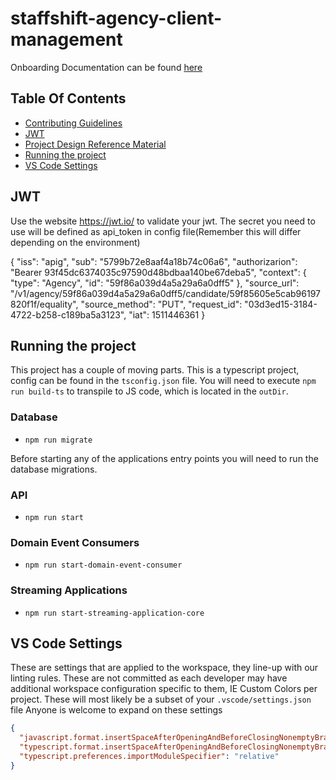 # staffshift-agency-client-management

Onboarding Documentation can be found [here](https://github.com/A24Group/big-book-of-information/tree/master/onboarding)

## Table Of Contents
* [Contributing Guidelines](https://github.com/A24Group/big-book-of-information/blob/master/onboarding/contributing.md)
* [JWT](#jwt)
* [Project Design Reference Material](https://github.com/A24Group/big-book-of-information/tree/master/ddd_cqrs_eventsourcing)
* [Running the project](#running-the-project)
* [VS Code Settings](#vs-code-settings)


## JWT
Use the website https://jwt.io/ to validate your jwt. The secret you need to use will be defined as api_token in config file(Remember this will differ depending on the environment)

{
  "iss": "apig",
  "sub": "5799b72e8aaf4a18b74c06a6",
  "authorizarion": "Bearer 93f45dc6374035c97590d48bdbaa140be67deba5",
  "context": {
    "type": "Agency",
    "id": "59f86a039d4a5a29a6a0dff5"
  },
  "source_url": "/v1/agency/59f86a039d4a5a29a6a0dff5/candidate/59f85605e5cab96197820f1f/equality",
  "source_method": "PUT",
  "request_id": "03d3ed15-3184-4722-b258-c189ba5a3123",
  "iat": 1511446361
}

## Running the project
This project has a couple of moving parts. This is a typescript project, config can be found in the `tsconfig.json` file. You will need to execute `npm run build-ts` to transpile to JS code, which is located in the `outDir`.

### Database
* `npm run migrate`

Before starting any of the applications entry points you will need to run the database migrations.

### API
* `npm run start`

### Domain Event Consumers
* `npm run start-domain-event-consumer`

### Streaming Applications
* `npm run start-streaming-application-core`

## VS Code Settings
These are settings that are applied to the workspace, they line-up with our linting rules. These are not committed as each developer may have additional workspace configuration specific to them, IE Custom Colors per project.
These will most likely be a subset of your `.vscode/settings.json` file
Anyone is welcome to expand on these settings
```json
{
  "javascript.format.insertSpaceAfterOpeningAndBeforeClosingNonemptyBraces": false,
  "typescript.format.insertSpaceAfterOpeningAndBeforeClosingNonemptyBraces": false,
  "typescript.preferences.importModuleSpecifier": "relative"
}
```
